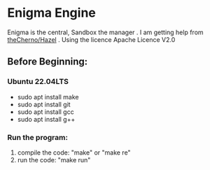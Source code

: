 # Enigma Engine
Enigma is the central, Sandbox the manager
. I am getting help from [theCherno/Hazel](https://github.com/TheCherno/Hazel)
. Using the licence Apache Licence V2.0

## Before Beginning:
### Ubuntu 22.04LTS
- sudo apt install make
- sudo apt install git
- sudo apt install gcc
- sudo apt install g++


### Run the program:

1) compile the code: "make" or "make re"
2) run the code: "make run"